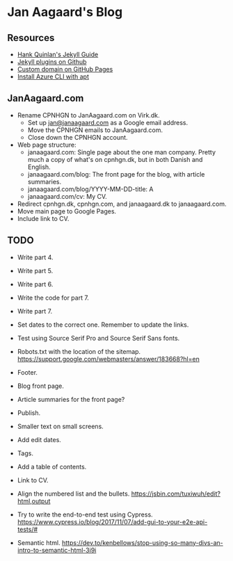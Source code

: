 # Jan Aagaard's Blog

## Resources

- [Hank Quinlan's Jekyll Guide](http://jmcglone.com/guides/github-pages/)
- [Jekyll plugins on Github](https://help.github.com/en/articles/configuring-jekyll-plugins)
- [Custom domain on GitHub Pages](https://help.github.com/en/articles/using-a-custom-domain-with-github-pages)
- [Install Azure CLI with apt](https://docs.microsoft.com/en-us/cli/azure/install-azure-cli-apt?view=azure-cli-latest)

## JanAagaard.com

- Rename CPNHGN to JanAagaard.com on Virk.dk.
  - Set up jan@janaagaard.com as a Google email address.
  - Move the CPNHGN emails to JanAagaard.com.
  - Close down the CPNHGN account.
- Web page structure:
  - janaagaard.com: Single page about the one man company. Pretty much a copy of what's on cpnhgn.dk, but in both Danish and English.
  - janaagaard.com/blog: The front page for the blog, with article summaries.
  - janaagaard.com/blog/YYYY-MM-DD-title: A
  - janaagaard.com/cv: My CV.
- Redirect cpnhgn.dk, cpnhgn.com, and janaagaard.dk to janaagaard.com.
- Move main page to Google Pages.
- Include link to CV.

## TODO

- Write part 4.
- Write part 5.
- Write part 6.
- Write the code for part 7.
- Write part 7.
- Set dates to the correct one. Remember to update the links.
- Test using Source Serif Pro and Source Serif Sans fonts.
- Robots.txt with the location of the sitemap. <https://support.google.com/webmasters/answer/183668?hl=en>
- Footer.
- Blog front page.
- Article summaries for the front page?
- Publish.

- Smaller text on small screens.
- Add edit dates.
- Tags.
- Add a table of contents.
- Link to CV.
- Align the numbered list and the bullets. <https://jsbin.com/tuxiwuh/edit?html,output>
- Try to write the end-to-end test using Cypress. <https://www.cypress.io/blog/2017/11/07/add-gui-to-your-e2e-api-tests/#>
- Semantic html. <https://dev.to/kenbellows/stop-using-so-many-divs-an-intro-to-semantic-html-3i9i>
